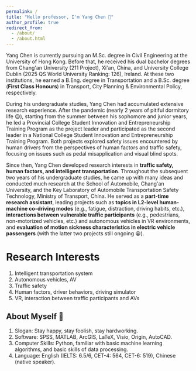 ```yaml
---
permalink: /
title: "Hello professor, I'm Yang Chen 🤞"
author_profile: true
redirect_from: 
  - /about/
  - /about.html
---
```


Yang Chen is currently pursuing an M.Sc. degree in Civil Engineering at the University of Hong Kong. Before that, he received his dual bachelor degrees from Chang'an University (211 Project), Xi'an, China, and University College Dublin (2025 QS World University Ranking: 126), Ireland. At these two institutions, he earned a B.Eng. degree in Transportation and a B.Sc. degree (**First Class Honours**) in Transport, City Planning & Environmental Policy, respectively.

During his undergraduate studies, Yang Chen had accumulated extensive research experience. After the pandemic (nearly 2 years of pitiful dormitory life 😥), starting from the summer between his sophomore and junior years, he led a Provincial College Student Innovation and Entrepreneurship Training Program as the project leader and participated as the second leader in a National College Student Innovation and Entrepreneurship Training Program. Both projects explored safety issues encountered by human drivers from the perspectives of human factors and traffic safety, focusing on issues such as pedal misapplication and visual blind spots.

Since then, Yang Chen developed research interests in **traffic safety, human factors, and intelligent transportation**. Throughout the subsequent two years of his undergraduate studies, he came up with many ideas and conducted much research at the School of Automobile, Chang'an University, and the Key Laboratory of Automobile Transportation Safety Technology, Ministry of Transport, China. He served as a **part-time research assistant**, leading projects such as **topics in L2-level human-machine co-driving modes** (e.g., fatigue, distraction, driving habits, etc.), **interactions between vulnerable traffic participants** (e.g., pedestrians, non-motorized vehicles, etc.) and autonomous vehicles in VR environments, and **evaluation of motion sickness characteristics in electric vehicle passengers** (with the latter two projects still ongoing 😀).


Research Interests
======
1. Intelligent transportation system
1. Autonomous vehicles, AV
1. Traffic safety
1. Human factors, driver behaviors, driving simulator
1. VR, interaction between traffic participants and AVs

About Myself 🥰
------
1. Slogan: Stay happy, stay foolish, stay hardworking. 
1. Software: SPSS, MATLAB, ArcGIS, LaTeX, Visio, Origin, AutoCAD.
1. Computer Skills: Python, familiar with basic machine learning algorithms, and basic skills of data processing.
1. Language: English (IELTS: 6.5/6, CET-4: 564, CET-6: 519), Chinese (native speaker).

